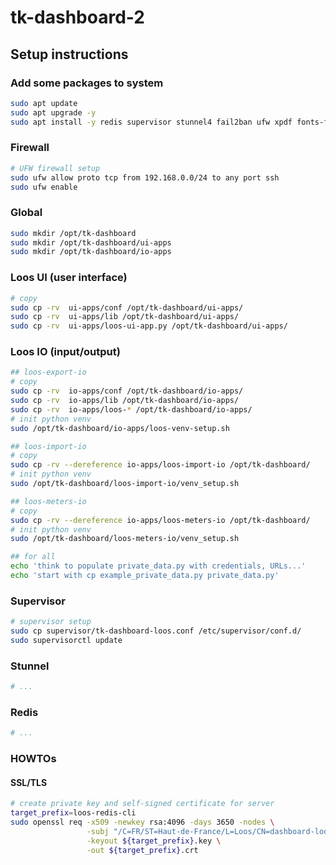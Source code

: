 # tk-dashboard-2


## Setup instructions

### Add some packages to system

```bash
sudo apt update
sudo apt upgrade -y
sudo apt install -y redis supervisor stunnel4 fail2ban ufw xpdf fonts-freefont-ttf python3-redis
```

### Firewall 

```bash
# UFW firewall setup
sudo ufw allow proto tcp from 192.168.0.0/24 to any port ssh
sudo ufw enable
```

### Global

```bash
sudo mkdir /opt/tk-dashboard
sudo mkdir /opt/tk-dashboard/ui-apps
sudo mkdir /opt/tk-dashboard/io-apps
```

### Loos UI (user interface)

```bash
# copy
sudo cp -rv  ui-apps/conf /opt/tk-dashboard/ui-apps/
sudo cp -rv  ui-apps/lib /opt/tk-dashboard/ui-apps/
sudo cp -rv  ui-apps/loos-ui-app.py /opt/tk-dashboard/ui-apps/
```

### Loos IO (input/output)

```bash
## loos-export-io
# copy
sudo cp -rv  io-apps/conf /opt/tk-dashboard/io-apps/
sudo cp -rv  io-apps/lib /opt/tk-dashboard/io-apps/
sudo cp -rv  io-apps/loos-* /opt/tk-dashboard/io-apps/
# init python venv
sudo /opt/tk-dashboard/io-apps/loos-venv-setup.sh

## loos-import-io
# copy
sudo cp -rv --dereference io-apps/loos-import-io /opt/tk-dashboard/
# init python venv
sudo /opt/tk-dashboard/loos-import-io/venv_setup.sh

## loos-meters-io
# copy
sudo cp -rv --dereference io-apps/loos-meters-io /opt/tk-dashboard/
# init python venv
sudo /opt/tk-dashboard/loos-meters-io/venv_setup.sh

## for all
echo 'think to populate private_data.py with credentials, URLs...'
echo 'start with cp example_private_data.py private_data.py'
```

### Supervisor

```bash
# supervisor setup
sudo cp supervisor/tk-dashboard-loos.conf /etc/supervisor/conf.d/
sudo supervisorctl update
```

### Stunnel

```bash
# ...
```

### Redis

```bash
# ...
```

### HOWTOs

#### SSL/TLS

```bash
# create private key and self-signed certificate for server
target_prefix=loos-redis-cli
sudo openssl req -x509 -newkey rsa:4096 -days 3650 -nodes \
                 -subj "/C=FR/ST=Haut-de-France/L=Loos/CN=dashboard-loos-master-srv" \
                 -keyout ${target_prefix}.key \
                 -out ${target_prefix}.crt
```



